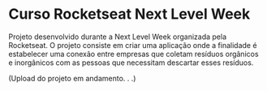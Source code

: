 # Curso Rocketseat Next Level Week

Projeto desenvolvido durante a Next Level Week organizada pela Rocketseat. O projeto consiste em criar uma aplicação onde a finalidade é estabelecer uma conexão entre empresas que coletam resíduos orgânicos e inorgânicos com as pessoas que necessitam descartar esses resíduos.


(Upload do projeto em andamento. . .)
